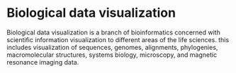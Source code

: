 # Biological data visualization

Biological data visualization is a branch of bioinformatics concerned with scientific information visualization to different areas of the life sciences. this includes visualization of sequences, genomes, alignments, phylogenies, macromolecular structures, systems biology, microscopy, and magnetic resonance imaging data.

